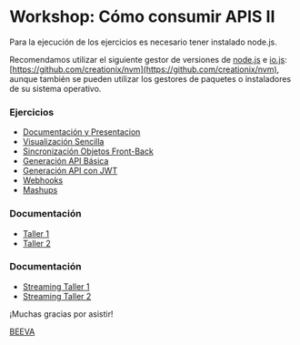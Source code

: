 # Workshop: Cómo consumir APIS II #

Para la ejecución de los ejercicios es necesario tener instalado node.js.

Recomendamos utilizar el siguiente gestor de versiones de [node.js](https://nodejs.org/) e [io.js](https://iojs.org/):  [https://github.com/creationix/nvm](https://github.com/creationix/nvm),  aunque también se pueden utilizar los gestores de paquetes o instaladores de su sistema operativo.

### Ejercicios
* [Documentación y Presentacion](https://github.com/beeva/beeva-taller-api)
* [Visualización Sencilla](https://github.com/beeva/beeva-taller-api/tree/ejemplo-0)
* [Sincronización Objetos Front-Back](https://github.com/beeva/beeva-taller-api/tree/ejemplo-1)
* [Generación API Básica](https://github.com/beeva/beeva-taller-api/tree/ejemplo-2)
* [Generación API con JWT](https://github.com/beeva/beeva-taller-api/tree/ejemplo-3)
* [Webhooks](https://github.com/beeva/beeva-taller-api/tree/ejemplo-4)
* [Mashups](https://github.com/beeva/beeva-taller-api/tree/ejemplo-5)

### Documentación
* [Taller 1](http://es.slideshare.net/BEEVA_es/workshop-1-introduccion-api-rest)
* [Taller 2](http://es.slideshare.net/BEEVA_es/workshop-ap-is-2-api-rest)
 
### Documentación
* [Streaming Taller 1](http://www.centrodeinnovacionbbva.com/eventos/evento-workshop-como-consumir-apis-i-nivel-basico)
* [Streaming Taller 2](http://www.centrodeinnovacionbbva.com/eventos/evento-workshop-como-consumir-apis-ii-nivel-avanzado)

¡Muchas gracias por asistir!

[BEEVA](www.beeva.com)

